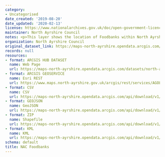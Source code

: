 ```yaml
---
category:
- Uncategorised
date_created: '2019-08-20'
date_updated: '2020-02-13'
license: https://www.nationalarchives.gov.uk/doc/open-government-licence/version/3/
maintainer: North Ayrshire Council
notes: <p>This layer shows the location of Foodbanks within North Ayrshire.</p>
organization: North Ayrshire Council
original_dataset_link: https://maps-north-ayrshire.opendata.arcgis.com/datasets/north-ayrshire::nac-foodbanks
records: null
resources:
- format: ARCGIS HUB DATASET
  name: Web Page
  url: https://maps-north-ayrshire.opendata.arcgis.com/datasets/north-ayrshire::nac-foodbanks
- format: ARCGIS GEOSERVICE
  name: Esri REST
  url: https://www.maps.north-ayrshire.gov.uk/arcgis/rest/services/AGOL/Open_Data_Portal5/FeatureServer/0
- format: CSV
  name: CSV
  url: https://maps-north-ayrshire.opendata.arcgis.com/api/download/v1/items/50c9010c5b67437b80eee9295bb21194/csv?layers=0
- format: GEOJSON
  name: GeoJSON
  url: https://maps-north-ayrshire.opendata.arcgis.com/api/download/v1/items/50c9010c5b67437b80eee9295bb21194/geojson?layers=0
- format: ZIP
  name: Shapefile
  url: https://maps-north-ayrshire.opendata.arcgis.com/api/download/v1/items/50c9010c5b67437b80eee9295bb21194/shapefile?layers=0
- format: KML
  name: KML
  url: https://maps-north-ayrshire.opendata.arcgis.com/api/download/v1/items/50c9010c5b67437b80eee9295bb21194/kml?layers=0
schema: default
title: NAC Foodbanks
---
```

